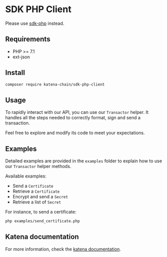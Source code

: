 # SDK PHP Client

Please use [sdk-php](https://github.com/katena-chain/sdk-php) instead.

## Requirements

- PHP >= 7.1
- ext-json

## Install

```bash
composer require katena-chain/sdk-php-client
```

## Usage

To rapidly interact with our API, you can use our `Transactor` helper. It handles all the steps needed to correctly
format, sign and send a transaction.

Feel free to explore and modify its code to meet your expectations.

## Examples

Detailed examples are provided in the `examples` folder to explain how to use our `Transactor` helper methods.

Available examples:
* Send a `Certificate`
* Retrieve a `Certificate`
* Encrypt and send a `Secret`
* Retrieve a list of `Secret`

For instance, to send a certificate:
```bash
php examples/send_certificate.php
```

## Katena documentation

For more information, check the [katena documentation](https://doc.katena.transchain.io).
